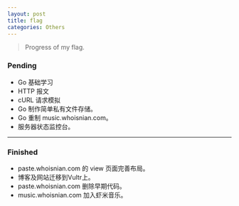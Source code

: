 ```yaml
---
layout: post
title: flag
categories: Others
---
```


> Progress of my flag.  

<!-- more -->

### Pending
* Go 基础学习
* HTTP 报文
* cURL 请求模拟
* Go 制作简单私有文件存储。  
* Go 重制 music.whoisnian.com。  
* 服务器状态监控台。

---

### Finished
* paste.whoisnian.com 的 view 页面完善布局。  
* 博客及网站迁移到Vultr上。  
* paste.whoisnian.com 删除早期代码。  
* music.whoisnian.com 加入虾米音乐。  

